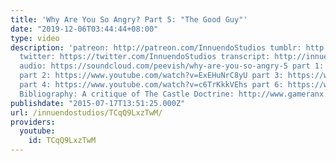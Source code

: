 ```yaml
---
title: 'Why Are You So Angry? Part 5: "The Good Guy"'
date: "2019-12-06T03:44:44+08:00"
type: video
description: 'patreon: http://patreon.com/InnuendoStudios tumblr: http://innuendostudios.tumblr.com
  twitter: https://twitter.com/InnuendoStudios transcript: http://innuendostudios.tumblr.com/post/124325938252/part-5-of-my-series-on-angry-gamers-transcript
  audio: https://soundcloud.com/peevish/why-are-you-so-angry-5 part 1: https://www.youtube.com/watch?v=6y8XgGhXkTQ
  part 2: https://www.youtube.com/watch?v=ExEHuNrC8yU part 3: https://www.youtube.com/watch?v=zSmDq5Czae0
  part 4: https://www.youtube.com/watch?v=c6TrKkkVEhs part 6: https://www.youtube.com/watch?v=nfPAoz9GnWM
  Bibliography: A critique of The Castle Doctrine: http://www.gameranx.com/features/id/16341/article/misplacing-value/'
publishdate: "2015-07-17T13:51:25.000Z"
url: /innuendostudios/TCqQ9LxzTwM/
providers:
  youtube:
    id: TCqQ9LxzTwM
---
```

